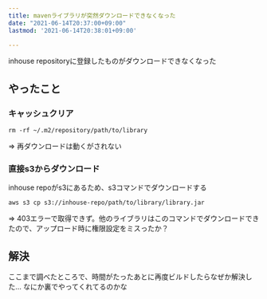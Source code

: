 ```yaml
---
title: mavenライブラリが突然ダウンロードできなくなった
date: "2021-06-14T20:37:00+09:00"
lastmod: '2021-06-14T20:38:01+09:00'

---
```


inhouse repositoryに登録したものがダウンロードできなくなった

## やったこと

### キャッシュクリア

```shell
rm -rf ~/.m2/repository/path/to/library
```

=> 再ダウンロードは動くがされない

### 直接s3からダウンロード

inhouse repoがs3にあるため、s3コマンドでダウンロードする

```shell
aws s3 cp s3://inhouse-repo/path/to/library/library.jar
```

=> 403エラーで取得できず。他のライブラリはこのコマンドでダウンロードできたので、アップロード時に権限設定をミスったか？

## 解決

ここまで調べたところで、時間がたったあとに再度ビルドしたらなぜか解決した…
なにか裏でやってくれてるのかな
